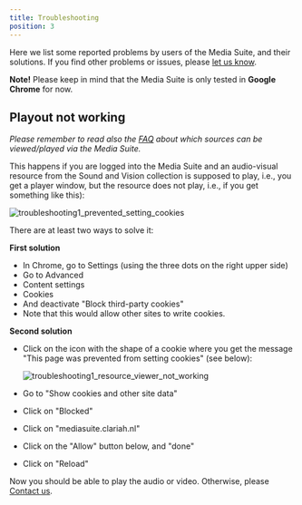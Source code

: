 ```yaml
---
title: Troubleshooting
position: 3
---
```


Here we list some reported problems by users of the Media Suite, and their solutions. If you find other problems or issues, please [let us know](http://mediasuite.clariah.nl/contact).

**Note!** Please keep in mind that the Media Suite is only tested in **Google Chrome** for now.

## Playout not working

*Please remember to read also the [FAQ](<http://mediasuite.clariah.nl/documentation/faq/can-play-view>) about which sources can be viewed/played via the Media Suite.*

This happens if you are logged into the Media Suite and an audio-visual resource from the Sound and Vision collection is supposed to play, i.e., you get a player window, but the resource does not play, i.e., if you get something like this):

![troubleshooting1_prevented_setting_cookies](https://github.com/CLARIAH/mediasuite-info/blob/master/docs/_images/troubleshooting1_resource_viewer_not_working.jpg?raw=true)

There are at least two ways to solve it:

**First solution**

- In Chrome, go to Settings (using the three dots on the right upper side)
- Go to Advanced 
- Content settings
- Cookies
- And deactivate "Block third-party cookies"
- Note that this would allow other sites to write cookies.

**Second solution**

- Click on the icon with the shape of a cookie where you get the message "This page was prevented from setting cookies" (see below):

  ![troubleshooting1_resource_viewer_not_working](https://github.com/CLARIAH/mediasuite-info/blob/master/docs/_images/troubleshooting1_prevented_setting_cookies.jpg?raw=true)

- Go to "Show cookies and other site data"

- Click on "Blocked"

- Click on "mediasuite.clariah.nl"

- Click on the "Allow" button below, and "done"

- Click on "Reload"

Now you should be able to play the audio or video. Otherwise, please [Contact us](http://mediasuite.clariah.nl/contact).
